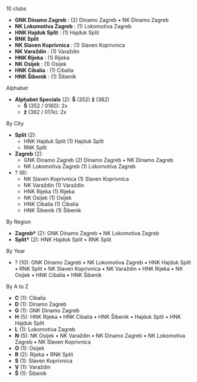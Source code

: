 10 clubs

- **GNK Dinamo Zagreb** : (2) Dinamo Zagreb • NK Dinamo Zagreb
- **NK Lokomotiva Zagreb** : (1) Lokomotiva Zagreb
- **HNK Hajduk Split** : (1) Hajduk Split
- **RNK Split**
- **NK Slaven Koprivnica** : (1) Slaven Koprivnica
- **NK Varaždin** : (1) Varaždin
- **HNK Rijeka** : (1) Rijeka
- **NK Osijek** : (1) Osijek
- **HNK Cibalia** : (1) Cibalia
- **HNK Šibenik** : (1) Šibenik




Alphabet

- **Alphabet Specials** (2):  **Š** (352) **ž** (382)
  - **Š** (352 / 0160): 2x
  - **ž** (382 / 017e): 2x




By City

- **Split** (2): 
  - HNK Hajduk Split  (1) Hajduk Split
  - RNK Split 
- **Zagreb** (2): 
  - GNK Dinamo Zagreb  (2) Dinamo Zagreb • NK Dinamo Zagreb
  - NK Lokomotiva Zagreb  (1) Lokomotiva Zagreb
- ? (6): 
  - NK Slaven Koprivnica  (1) Slaven Koprivnica
  - NK Varaždin  (1) Varaždin
  - HNK Rijeka  (1) Rijeka
  - NK Osijek  (1) Osijek
  - HNK Cibalia  (1) Cibalia
  - HNK Šibenik  (1) Šibenik




By Region

- **Zagreb†** (2):   GNK Dinamo Zagreb • NK Lokomotiva Zagreb
- **Split†** (2):   HNK Hajduk Split • RNK Split




By Year

- ? (10):   GNK Dinamo Zagreb • NK Lokomotiva Zagreb • HNK Hajduk Split • RNK Split • NK Slaven Koprivnica • NK Varaždin • HNK Rijeka • NK Osijek • HNK Cibalia • HNK Šibenik






By A to Z

- **C** (1): Cibalia
- **D** (1): Dinamo Zagreb
- **G** (1): GNK Dinamo Zagreb
- **H** (5): HNK Rijeka • HNK Cibalia • HNK Šibenik • Hajduk Split • HNK Hajduk Split
- **L** (1): Lokomotiva Zagreb
- **N** (5): NK Osijek • NK Varaždin • NK Dinamo Zagreb • NK Lokomotiva Zagreb • NK Slaven Koprivnica
- **O** (1): Osijek
- **R** (2): Rijeka • RNK Split
- **S** (1): Slaven Koprivnica
- **V** (1): Varaždin
- **Š** (1): Šibenik





